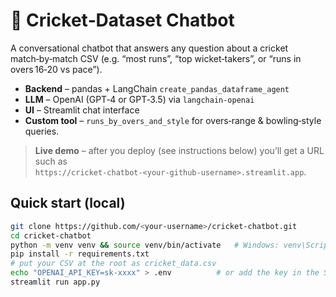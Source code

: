 # 🏏 Cricket‑Dataset Chatbot

A conversational chatbot that answers any question about a cricket match‑by‑match CSV
(e.g. “most runs”, “top wicket‑takers”, or “runs in overs 16‑20 vs pace”).

- **Backend** – pandas + LangChain `create_pandas_dataframe_agent`
- **LLM** – OpenAI (GPT‑4 or GPT‑3.5) via `langchain-openai`
- **UI** – Streamlit chat interface
- **Custom tool** – `runs_by_overs_and_style` for overs‑range & bowling‑style queries.

> **Live demo** – after you deploy (see instructions below) you’ll get a URL such as  
> `https://cricket-chatbot-<your‑github‑username>.streamlit.app`.

## Quick start (local)

```bash
git clone https://github.com/<your‑username>/cricket-chatbot.git
cd cricket-chatbot
python -m venv venv && source venv/bin/activate   # Windows: venv\Scripts\activate
pip install -r requirements.txt
# put your CSV at the root as cricket_data.csv
echo "OPENAI_API_KEY=sk-xxxx" > .env          # or add the key in the Streamlit sidebar
streamlit run app.py
